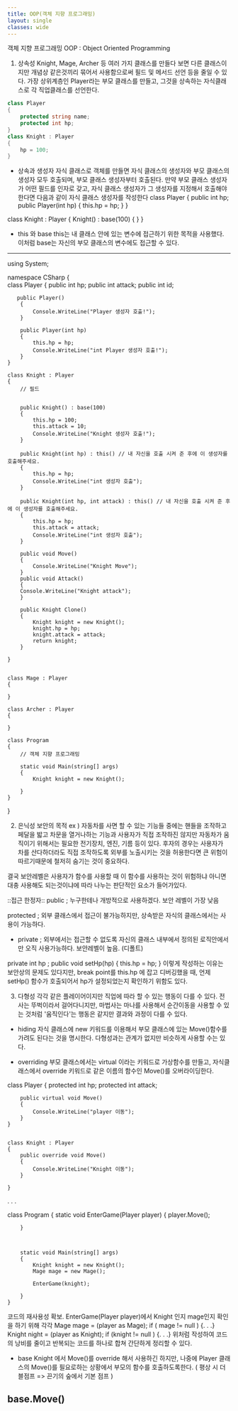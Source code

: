 ```yaml
---
title: OOP(객체 지향 프로그래밍)
layout: single
classes: wide
---
```


객체 지향 프로그래밍
OOP : Object Oriented Programming

1. 상속성
Knight, Mage, Archer 등 여러 가지 클래스를 만들다 보면 다른 클래스이지만 개념상 같은것끼리 묶어서 사용함으로써 필드 및 메서드 선언 등을 줄일 수 있다.
가장 상위계층인 Player라는 부모 클래스를 만들고, 그것을 상속하는 자식클래스로 각 직업클래스를 선언한다.

```C#
class Player
{
    protected string name;
    protected int hp;
}
class Knight : Player
{
    hp = 100;
}
```


- 상속과 생성자
자식 클래스로 객체를 만들면 자식 클래스의 생성자와 부모 클래스의 생성자 모두 호출되며, 부모 클래스 생성자부터 호출된다.
만약 부모 클래스 생성자가 어떤 필드를 인자로 갖고, 자식 클래스 생성자가 그 생성자를 지정해서 호출해야한다면 다음과 같이 자식 클래스 생성자를 작성한다
class Player
{
public int hp;
public Player(int hp)
{
this.hp = hp;
}
}

class Knight : Player
{
Knight() : base(100)
{
}
}

- this 와 base
this는 내 클래스 안에 있는 변수에 접근하기 위한 목적을 사용했다. 이처럼 base는 자신의 부모 클래스의 변수에도 접근할 수 있다.

_____________
using System;

namespace CSharp
{   
    class Player
    {
        public int hp;
        public int attack;
        public int id;
        
       public Player()
        {
            Console.WriteLine("Player 생성자 호출!");
        }

        public Player(int hp)
        {
            this.hp = hp;
            Console.WriteLine("int Player 생성자 호출!");
        }
    }
    
    class Knight : Player
    {
        // 필드 
        
        
        public Knight() : base(100)
        {
            this.hp = 100;
            this.attack = 10;
            Console.WriteLine("Knight 생성자 호출!");
        }

        public Knight(int hp) : this() // 내 자신을 호출 시켜 준 후에 이 생성자를 호출해주세요.
        {
            this.hp = hp;
            Console.WriteLine("int 생성자 호출");
        }

        public Knight(int hp, int attack) : this() // 내 자신을 호출 시켜 준 후에 이 생성자를 호출해주세요.
        {
            this.hp = hp;
            this.attack = attack;
            Console.WriteLine("int 생성자 호출");
        }

        public void Move()
        {
            Console.WriteLine("Knight Move");
        }
        public void Attack()
        {
        Console.WriteLine("Knight attack");
        }
        
        public Knight Clone()
        {
            Knight knight = new Knight();
            knight.hp = hp;
            knight.attack = attack;
            return knight;
        }

    }


    class Mage : Player
    {

    }

    class Archer : Player
    {

    }

    class Program
    {
        // 객체 지향 프로그래밍
        
        static void Main(string[] args)
        {
            Knight knight = new Knight();
             
        }
    }
}



2. 은닉성
보안의 목적
ex ) 자동차를 사면 할 수 있는 기능들 중에는 핸들을 조작하고 페달을 밟고 차문을 열거나하는 기능과 사용자가 직접 조작하진 않지만 자동차가 움직이기 위해서는 필요한 전기장치, 엔진, 기름 등이 있다. 후자의 경우는 사용자가 차를 산다하더라도 직접 조작하도록 외부를 노출시키는 것을 허용한다면 큰 위험이 따르기때문에 철저히 숨기는 것이 중요하다.

결국 보안레벨은 사용자가 함수를 사용할 때 이 함수를 사용하는 것이 위험하냐 아니면 대충 사용해도 되는것이냐에 따라 나누는 판단적인 요소가 들어가있다.

::접근 한정자::
public ; 누구한테나 개방적으로 사용하겠다. 보안 레벨이 가장 낮음

protected ; 외부 클래스에서 접근이 불가능하지만, 상속받은 자식의 클래스에서는 사용이 가능하다.



- private ; 외부에서는 접근할 수 없도록 자신의 클래스 내부에서 정의된 로직안에서만 오직 사용가능하다. 보안레벨이 높음. (디폴트)

private int hp ;
public void setHp(hp)
{
this.hp = hp;
}
이렇게 작성하는 이유는 보안상의 문제도 있다지만, break point를 this.hp 에 잡고 디버깅했을 때, 언제 setHp() 함수가 호출되어서 hp가 설정되었는지 확인하기 위함도 있다.


3. 다형성
각각 같은 플레이어이지만 직업에 따라 할 수 있는 행동이 다를 수 있다. 전사는 뚜벅이라서 걸어다니지만, 마법사는 마나를 사용해서 순간이동을 사용할 수 있는 것처럼 '움직인다'는 행동은 같지만 결과와 과정이 다를 수 있다.

- hiding
자식 클래스에 new 키워드를 이용해서 부모 클래스에 있는 Move()함수를 가려도 된다는 것을 명시한다.  다형성과는 관계가 없지만 비슷하게 사용할 수는 있다.


- overriding
부모 클래스에서는 virtual 이라는 키워드로 가상함수를 만들고, 자식클래스에서 override 키워드로 같은 이름의 함수인 Move()를 오버라이딩한다.

class Player
    {
        protected int hp;
        protected int attack;

        public virtual void Move()
        {
            Console.WriteLine("player 이동");
        }
    }


    class Knight : Player
    {
        public override void Move()
        {
            Console.WriteLine("Knight 이동");
        }

    }

. . .

class Program
    {
        static void EnterGame(Player player)
        {
            player.Move();

        }        



        static void Main(string[] args)
        {
            Knight knight = new Knight();
            Mage mage = new Mage();

            EnterGame(knight);
            
        }
    }

코드의 재사용성 확보.
EnterGame(Player player)에서 Knight 인지 mage인지 확인을 하기 위해
각각
Mage mage = (player as Mage);
if ( mage != null )
{. . .}
Knight night = (player as Knight);
if (knight != null )
{. . .}
위처럼 작성하여 코드의 낭비를 줄이고 반복되는 코드를 하나로 합쳐 간단하게 정리할 수 있다.


- base
Knight 에서 Move()를 override 해서 사용하긴 하지만, 나중에 Player 클래스의 Move()를 필요로하는 상황에서 부모의 함수를 호출하도록한다.
( 평상 시 더블점프 => 끈기의 숲에서 기본 점프 )

base.Move()
-------------------------- 


